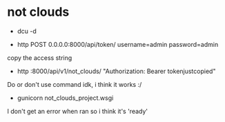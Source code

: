 # not clouds

- dcu -d

- http POST 0.0.0.0:8000/api/token/ username=admin password=admin

copy the access string

- http :8000/api/v1/not_clouds/ "Authorization: Bearer tokenjustcopied"

Do or don't use command idk, i think it works :/

- gunicorn not_clouds_project.wsgi

I don't get an error when ran so i think it's 'ready'
